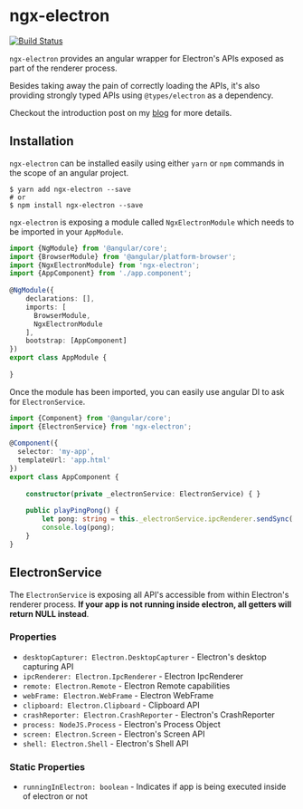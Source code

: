# ngx-electron

[![Build Status](https://travis-ci.org/ThorstenHans/ngx-electron.svg?branch=master)](https://travis-ci.org/ThorstenHans/ngx-electron)

`ngx-electron` provides an angular wrapper for Electron's APIs exposed as part of the renderer process. 

Besides taking away the pain of correctly loading the APIs, it's also providing strongly typed APIs using `@types/electron` as a dependency.

Checkout the introduction post on my [blog](https://medium.com/@ThorstenHans/integrating-angular-and-electron-using-ngx-electron-9c36affca25e#.4scol1nli) for more details.

## Installation

`ngx-electron` can be installed easily using either `yarn` or `npm` commands in the scope of an angular project.

```
$ yarn add ngx-electron --save
# or
$ npm install ngx-electron --save
```

`ngx-electron` is exposing a module called `NgxElectronModule` which needs to be imported in your `AppModule`.

``` typescript
import {NgModule} from '@angular/core';
import {BrowserModule} from '@angular/platform-browser';
import {NgxElectronModule} from 'ngx-electron';
import {AppComponent} from './app.component';
 
@NgModule({
    declarations: [],
    imports: [
      BrowserModule,
      NgxElectronModule
    ],
    bootstrap: [AppComponent]
})
export class AppModule {
 
}
```

Once the module has been imported, you can easily use angular DI to ask for `ElectronService`.

``` typescript
import {Component} from '@angular/core';
import {ElectronService} from 'ngx-electron';
 
@Component({
  selector: 'my-app',
  templateUrl: 'app.html'
})
export class AppComponent {
 
    constructor(private _electronService: ElectronService) { }
    
    public playPingPong() {
        let pong: string = this._electronService.ipcRenderer.sendSync('ping');
        console.log(pong);
    }
}
```

## ElectronService

The `ElectronService` is exposing all API's accessible from within Electron's renderer process. **If your app is not running inside electron, all getters will return NULL instead**.

### Properties

  * `desktopCapturer: Electron.DesktopCapturer` - Electron's desktop capturing API
  * `ipcRenderer: Electron.IpcRenderer` - Electron IpcRenderer
  * `remote: Electron.Remote` - Electron Remote capabilities
  * `webFrame: Electron.WebFrame` - Electron WebFrame
  * `clipboard: Electron.Clipboard` - Clipboard API
  * `crashReporter: Electron.CrashReporter` - Electron's CrashReporter
  * `process: NodeJS.Process` - Electron's Process Object
  * `screen: Electron.Screen` - Electron's Screen API
  * `shell: Electron.Shell` - Electron's Shell API

### Static Properties
  * `runningInElectron: boolean` - Indicates if app is being executed inside of electron or not

